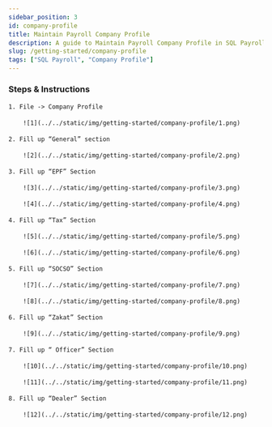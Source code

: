 ```yaml
---
sidebar_position: 3
id: company-profile
title: Maintain Payroll Company Profile
description: A guide to Maintain Payroll Company Profile in SQL Payroll
slug: /getting-started/company-profile
tags: ["SQL Payroll", "Company Profile"]
---
```


### Steps & Instructions

    1. File -> Company Profile

        ![1](../../static/img/getting-started/company-profile/1.png)

    2. Fill up “General” section

        ![2](../../static/img/getting-started/company-profile/2.png)

    3. Fill up “EPF” Section

        ![3](../../static/img/getting-started/company-profile/3.png)

        ![4](../../static/img/getting-started/company-profile/4.png)

    4. Fill up “Tax” Section

        ![5](../../static/img/getting-started/company-profile/5.png)

        ![6](../../static/img/getting-started/company-profile/6.png)

    5. Fill up “SOCSO” Section

        ![7](../../static/img/getting-started/company-profile/7.png)

        ![8](../../static/img/getting-started/company-profile/8.png)

    6. Fill up “Zakat” Section

        ![9](../../static/img/getting-started/company-profile/9.png)

    7. Fill up “ Officer” Section

        ![10](../../static/img/getting-started/company-profile/10.png)

        ![11](../../static/img/getting-started/company-profile/11.png)

    8. Fill up “Dealer” Section

        ![12](../../static/img/getting-started/company-profile/12.png)
